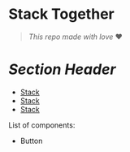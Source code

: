 # **Stack Together**
> _This repo made with love_  :heart:

# _Section Header_
* [Stack](#Stack)
* [Stack](#Stack)
* [Stack](#Stack)

List of components:
  * Button
  